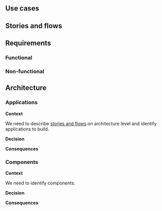 ## Use cases

## Stories and flows

## Requirements

### Functional

### Non-functional

## Architecture

### Applications
**Context**

We need to describe [stories and flows](#stories-and-flows) on architecture level and identify applications to build.

**Decision**

**Consequences**

### <Application> Components
**Context**

We need to identify <Application> components.

**Decision**

**Consequences**

### <Title>
**Context**

**Decision**

**Consequences**

## Implementation

### Toolchain

### Git repositories

### Code structure

## Backlog
